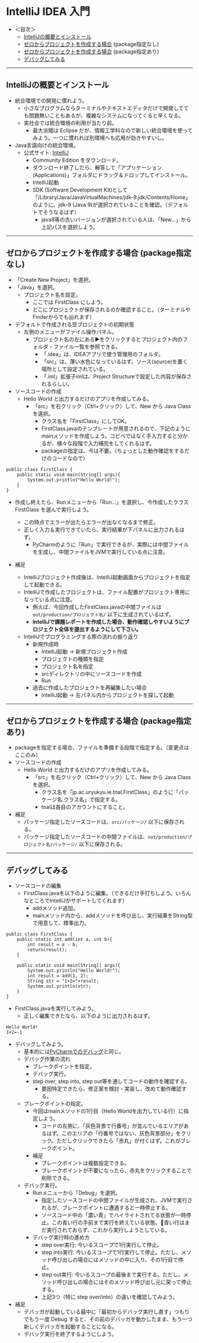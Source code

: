 # IntelliJ IDEA 入門

- ＜目次＞
  - <a href="#settings">IntelliJの概要とインストール</a>
  - <a href="#zero">ゼロからプロジェクトを作成する場合</a> (package指定なし)
  - <a href="#zero+package">ゼロからプロジェクトを作成する場合</a> (package指定あり)
  - <a href="#debug">デバッグしてみる</a>

<hr>

## <a name="settings">IntelliJの概要とインストール</a>
- 統合環境での開発に慣れよう。
  - 小さなプログラムならターミナルやテキストエディタだけで開発してても問題無いこともあるが、複雑なシステムになってくると辛くなる。
  - 実社会では統合環境の利用が当たり前。
    - 最大派閥は Eclipse だが、情報工学科なので新しい統合環境を使ってみよう。一つに慣れれば別環境へも応用が効きやすいし。
- Java言語向けの統合環境。
  - 公式サイト: [IntelliJ](https://www.jetbrains.com/idea/)
    - Community Edition をダウンロード。
    - ダウンロード終了したら、解答して「アプリケーション (Applications)」フォルダにドラッグ＆ドロップしてインストール。
    - IntelliJ起動
    - SDK (Software Development Kit)として「/Library/Java/JavaVirtualMachines/jdk-9.jdk/Contents/Home」のように、jdk-9 (Java 9)が選択されていることを確認。（デフォルトでそうなるはず）
      - java8等の古いバージョンが選択されている人は、「New...」から上記パスを選択しよう。

<hr>

## <a name="zero">ゼロからプロジェクトを作成する場合 (package指定なし)</a>
- 「Create New Project」を選択。
- 「Java」を選択。
  - プロジェクト名を設定。
    - ここでは FirstClass にしよう。
    - どこにプロジェクトが保存されるのか確認すること。（ターミナルやFinderからでも辿れます）
- デフォルトで作成される空プロジェクトの初期状態
  - 左側のメニューがファイル操作パネル。
    - プロジェクト名の左にある▶をクリックするとプロジェクト内のフォルダ・ファイル一覧を参照できる。
      - 「.idea」は、IDEAアプリで使う管理用のフォルダ。
      - 「src」は、薄い水色になっているはず。ソース(source)を置く場所として設定されている。
      - 「.iml」拡張子imlは、Project Structureで設定した内容が保存されるらしい。
- ソースコードの作成
  - Hello World と出力するだけのアプリを作成してみる。
    - 「src」を右クリック（Ctrl+クリック）して、New から Java Class を選択。
      - クラス名を「FirstClass」にしてOK。
      - FirstClass.javaのテンプレートが用意されるので、下記のようにmainメソッドを作成しよう。コピペではなく手入力すると分かるが、様々な段階で入力補完をしてくれるはず。
      - packageの指定は、今は不要。（ちょっとした動作確認をするだけのコードなので）

```
public class FirstClass {
    public static void main(String[] args){
        System.out.println("Hello World!");
    }
}
```

  - 作成し終えたら、Runメニューから「Run...」を選択し、今作成したクラス FirstClass を選んで実行しよう。
    - この時点でエラーが出たらエラーが出なくなるまで修正。
    - 正しく入力＆実行できていたら、実行結果が下パネルに出力されるはず。
      - PyCharmのように「Run」で実行できるが、実際には中間ファイルを生成し、中間ファイルをJVMで実行している点に注意。

- 補足
  - IntelliJプロジェクト作成後は、IntelliJ起動画面からプロジェクトを指定して起動できる。
  - IntelliJで作成したプロジェクトは、ファイル配置がプロジェクト専用になっている点に注意。
    - 例えば、今回作成したFirstClass.javaの中間ファイルは ``out/production/プロジェクト名/`` 以下に生成されているはず。
    - **IntelliJで課題レポートを作成した場合、動作確認しやすいようにプロジェクト全体を提出するようにして下さい。**
  - IntelliJでプログラミングする際の流れの振り返り
    - 新規作成時
      - IntelliJ起動 -> 新規プロジェクト作成
      - プロジェクトの種類を指定
      - プロジェクト名を指定
      - srcディレクトリの中にソースコードを作成
      - Run
    - 過去に作成したプロジェクトを再編集したい場合
      - IntelliJ起動 -> 左パネル内からプロジェクトを探して起動

<hr>

## <a name="zero+package">ゼロからプロジェクトを作成する場合 (package指定あり)</a>
- packageを指定する場合、ファイルを準備する段階で指定する。（変更点はここのみ）
- ソースコードの作成
  - Hello World と出力するだけのアプリを作成してみる。
    - 「src」を右クリック（Ctrl+クリック）して、New から Java Class を選択。
      - クラス名を「jp.ac.uryukyu.ie.tnal.FirstClass」のように「パッケージ名.クラス名」で指定する。
      - tnalは各自のアカウントにすること。
- 補足
  - パッケージ指定したソースコードは、``src/パッケージ/`` 以下に保存される。
  - パッケージ指定したソースコードの中間ファイルは、``out/production/プロジェクト名/パッケージ/`` 以下に保存される。

<hr>

## <a name="debug">デバッグしてみる</a>
- ソースコードの編集
  - FirstClass.javaを以下のように編集。（できるだけ手打ちしよう。いろんなところでIntelliJがサポートしてくれます）
    - addメソッド追加。
    - mainメソッド内から、addメソッドを呼び出し、実行結果をString型で用意して、標準出力。

```
public class FirstClass {
    public static int add(int a, int b){
        int result = a - b;
        return(result);
    }

    public static void main(String[] args){
        System.out.println("Hello World!");
        int result = add(1, 2);
        String str = "1+2="+result;
        System.out.println(str);
    }
}
```

- FirstClass.javaを実行してみよう。
  - 正しく編集できたなら、以下のように出力されるはず。

```
Hello World!
1+2=-1
```

- デバッグしてみよう。
  - 基本的には[PyCharmでのデバッグ](https://github.com/naltoma/python_intro/blob/master/IDE-PyCharm-debug.md)と同じ。
  - デバッグ作業の流れ
    - ブレークポイントを指定。
    - デバッグ実行。
    - step over, step into, step out等を通してコードの動作を確認する。
      - 要因特定できたら、修正案を検討・実装し、改めて動作確認する。
  - ブレークポイントの指定。
    - 今回はmainメソッドの1行目（Hello Worldを出力している行）に指定しよう。
      - コードの左側に、「灰色背景で行番号」が並んでいるエリアがあるはず。このエリアの「行番号ではない、灰色背景部分」をクリック。ただしクリックできたら「赤丸」が付くはず。これがブレークポイント。
    - 補足
      - ブレークポイントは複数設定できる。
      - ブレークポイントが不要になったら、赤丸をクリックすることで削除できる。
  - デバッグ実行。
    - Runメニューから「Debug」を選択。
      - 指定したソースコードの中間ファイルが生成され、JVMで実行されるが、ブレークポイントに遭遇すると一時停止する。
      - ソースコード中の「濃い青」でハイライトされてる状態が一時停止。この青い行の手前まで実行を終えている状態。青い行はまだ実行されておらず、これから実行しようとしている。
    - デバッグ実行時の進め方
      - step over実行: 今いるスコープで1行実行して停止。
      - step into実行: 今いるスコープで1行実行して停止。ただし、メソッド呼び出しの場合にはメソッドの中に入り、その1行目で停止。
      - step out実行: 今いるスコープの最後まで実行する。ただし、メソッド呼び出しの場合にはそのメソッド呼び出し元に戻って停止する。
      - 上記3つ（特に step over/into）の違いを確認してみよう。
- 補足
  - デバッガが起動している最中に「最初からデバッグ実行し直す」つもりでもう一度 Debug すると、その前のデバッガを動かしたまま、もう一つ新しくデバッガを起動することになる。
  - デバッグ実行を終了するようにしよう。
